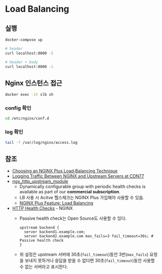 # Load Balancing

## 실행

```sh
docker-compose up
```

```sh
# header
curl localhost:8080 -I

# header + body
curl localhost:8080 -i
```

## Nginx 인스턴스 접근

```sh
docker exec -it slb sh
```

### config 확인

```sh
cd /etc/nginx/conf.d
```

### log 확인

```sh
tail -f /var/log/nginx/access.log
```

## 참조

- [Choosing an NGINX Plus Load‑Balancing Technique](https://www.nginx.com/blog/choosing-nginx-plus-load-balancing-techniques/)
- [Logging Traffic Between NGINX and Upstream Servers at CDN77](https://www.nginx.com/blog/logging-upstream-nginx-traffic-cdn77/)
- [ngx_http_upstream_module](http://nginx.org/en/docs/http/ngx_http_upstream_module.html#var_upstream_addr)
  - Dynamically configurable group with periodic health checks is available as part of our **commercial subscription**.
  - LB 사용 시 Acitve 헬스체크는 NGINX Plus 가입해야 사용할 수 있음.
  - [NGINX Plus Feature: Load Balancing](https://www.nginx.com/products/nginx/load-balancing)
- [HTTP Health Checks](https://docs.nginx.com/nginx/admin-guide/load-balancer/http-health-check/) - NGINX
  - Passive health check는 Open Source도 사용할 수 있다.

    ```nginx
    upstream backend {
      server backend1.example.com;
      server backend2.example.com max_fails=3 fail_timeout=30s; # Passive health check
    }
    ```

  - 위 설정은 upstream 서버에 30초(`fail_timeout`)동안 3번(`max_fails`) 요청을 보내지 못하거나 응답을 받을 수 없다면 30초(`fail_timeout`)동안 사용할 수 없는 서버라고 표시한다.
